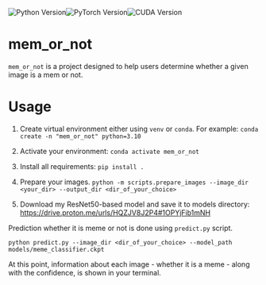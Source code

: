 ![Python Version](https://img.shields.io/badge/Python-3.10-blue)![PyTorch Version](https://img.shields.io/badge/PyTorch-2.5.1-red)![CUDA Version](https://img.shields.io/badge/CUDA-12.4-green)
# mem_or_not

`mem_or_not` is a project designed to help users determine whether a given image is a mem or not.

# Usage

1. Create virtual environment either using `venv` or `conda`. For example:
`conda create -n "mem_or_not" python=3.10`

2. Activate your environment:
`conda activate mem_or_not`

3. Install all requirements:
`pip install .`

4. Prepare your images.
`python -m scripts.prepare_images --image_dir <your_dir> --output_dir <dir_of_your_choice>`

5. Download my ResNet50-based model and save it to models directory: https://drive.proton.me/urls/HQZJV8J2P4#1OPYjFib1mNH

Prediction whether it is meme or not is done using `predict.py` script.

`python predict.py --image_dir <dir_of_your_choice> --model_path models/meme_classifier.ckpt`

At this point, information about each image - whether it is a meme - along with the confidence, is shown in your terminal.

